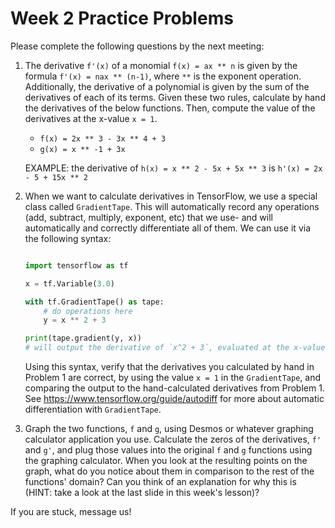 # Week 2 Practice Problems

Please complete the following questions by the next meeting:

1. The derivative `f'(x)` of a monomial `f(x) = ax ** n` is given by the formula `f'(x) = nax ** (n-1)`, where `**` is the exponent operation. Additionally, the derivative of a polynomial is given by the sum of the derivatives of each of its terms. Given these two rules, calculate by hand the derivatives of the below functions. Then, compute the value of the derivatives at the x-value `x = 1`.
	* `f(x) = 2x ** 3 - 3x ** 4 + 3`
	* `g(x) = x ** -1 + 3x`
	
	EXAMPLE: the derivative of `h(x) = x ** 2 - 5x + 5x ** 3` is `h'(x) = 2x - 5 + 15x ** 2`

2. When we want to calculate derivatives in TensorFlow, we use a special class called `GradientTape`. This will automatically record any
 operations (add, subtract, multiply, exponent, etc) that we use- and will automatically and correctly differentiate all of them. We can use it via the following syntax:

	```python

	import tensorflow as tf

	x = tf.Variable(3.0)

	with tf.GradientTape() as tape:
	    # do operations here
	    y = x ** 2 + 3

	print(tape.gradient(y, x))
	# will output the derivative of `x^2 + 3`, evaluated at the x-value `x = 3`

	``` 

	Using this syntax, verify that the derivatives you calculated by hand in Problem 1 are correct, by using the value `x = 1` in the `GradientTape`, and comparing the output to the hand-calculated derivatives from Problem 1. See https://www.tensorflow.org/guide/autodiff for more about automatic differentiation with `GradientTape`.

3. Graph the two functions, `f` and `g`, using Desmos or whatever graphing calculator application you use. Calculate the zeros of the derivatives, `f'` and `g'`, and plug those values into the original `f` and `g` functions using the graphing calculator. When you look at the resulting points on the graph, what do you notice about them in comparison to the rest of the functions' domain? Can you think of an explanation for why this is (HINT: take a look at the last slide in this week's lesson)?

If you are stuck, message us!
